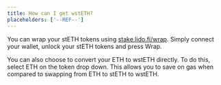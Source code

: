```yaml
---
title: How can I get wstETH?
placeholders: ['--REF--']
---
```


You can wrap your stETH tokens using [stake.lido.fi/wrap](/wrap--REF--). Simply connect your wallet, unlock your stETH tokens and press Wrap.

You can also choose to convert your ETH to wstETH directly. To do this, select ETH on the token drop down. This allows you to save on gas when compared to swapping from ETH to stETH to wstETH.
